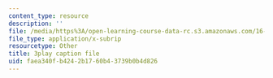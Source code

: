 ```yaml
---
content_type: resource
description: ''
file: /media/https%3A/open-learning-course-data-rc.s3.amazonaws.com/16-687-private-pilot-ground-school-january-iap-2019/faea340fb4242b1760b43739b0b4d826_-dOX_4lI6HY.srt
file_type: application/x-subrip
resourcetype: Other
title: 3play caption file
uid: faea340f-b424-2b17-60b4-3739b0b4d826
---
```

